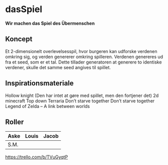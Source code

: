 # dasSpiel
__Wir machen das Spiel des Übermenschen__

## Koncept
Et 2-dimensionelt overlevelsesspil, hvor burgeren kan udforske verdenen omkring sig, og verden genererer omkring spilleren. Verdenen genereres ud fra et seed, som er et tal. Dette tillader generatoren at generere to identiske verdener, skulle det samme seed angives til spillet. 

## Inspirationsmateriale
Hollow knight (Den har intet at gøre med spillet, men den fortjener det)
2d minecraft
Top down Terraria
Don’t starve together
Don’t starve together	 
Legend of Zelda – A link between worlds	 

## Roller

|Aske|Louis|Jacob|
|-|-|-|
|S.M.| | |

https://trello.com/b/TVuGyqtP